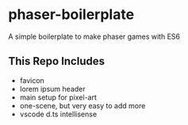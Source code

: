# phaser-boilerplate
A simple boilerplate to make phaser games with ES6

## This Repo Includes
 - favicon
 - lorem ipsum header
 - main setup for pixel-art
 - one-scene, but very easy to add more
 - vscode d.ts intellisense
